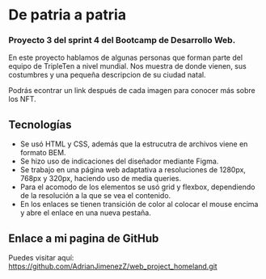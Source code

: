 # De patria a patria
### Proyecto 3 del sprint 4 del Bootcamp de Desarrollo Web.

En este proyecto hablamos de algunas personas que forman parte del equipo de TripleTen a nivel mundial. Nos muestra de donde vienen, sus costumbres y una pequeña descripcion de su ciudad natal. 

Podrás econtrar un link después de cada imagen para conocer más sobre los NFT.

## Tecnologías
* Se usó HTML y CSS, además que la estrucutra de archivos viene en formato BEM.
* Se hizo uso de indicaciones del diseñador mediante Figma.
* Se trabajo en una página web adaptativa a resoluciones de 1280px, 768px y 320px, haciendo uso de media queries.
* Para el acomodo de los elementos se usó grid y flexbox, dependiendo de la resolución a la que se vea el contenido.
* En los enlaces se tienen transición de color al colocar el mouse encima y abre el enlace en una nueva pestaña.

## Enlace a mi pagina de GitHub
Puedes visitar aquí: https://github.com/AdrianJimenezZ/web_project_homeland.git